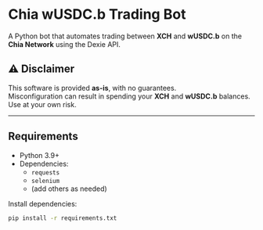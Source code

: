 # Chia wUSDC.b Trading Bot

A Python bot that automates trading between **XCH** and **wUSDC.b** on the **Chia Network** using the Dexie API.

## ⚠️ Disclaimer
This software is provided **as-is**, with no guarantees.  
Misconfiguration can result in spending your **XCH** and **wUSDC.b** balances.  
Use at your own risk.

---

## Requirements
- Python 3.9+
- Dependencies:
  - `requests`
  - `selenium`
  - (add others as needed)

Install dependencies:
```bash
pip install -r requirements.txt
